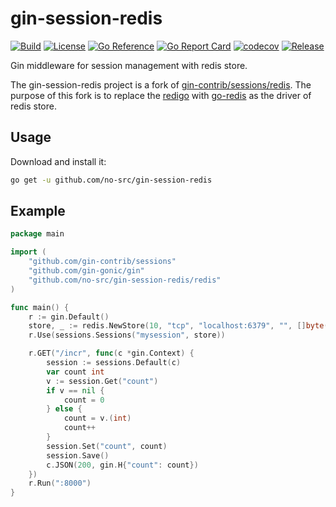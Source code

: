 # gin-session-redis

[![Build](https://img.shields.io/github/actions/workflow/status/no-src/gin-session-redis/go.yml?branch=main)](https://github.com/no-src/gin-session-redis/actions)
[![License](https://img.shields.io/github/license/no-src/gin-session-redis)](https://github.com/no-src/gin-session-redis/blob/main/LICENSE)
[![Go Reference](https://pkg.go.dev/badge/github.com/no-src/gin-session-redis.svg)](https://pkg.go.dev/github.com/no-src/gin-session-redis)
[![Go Report Card](https://goreportcard.com/badge/github.com/no-src/gin-session-redis)](https://goreportcard.com/report/github.com/no-src/gin-session-redis)
[![codecov](https://codecov.io/gh/no-src/gin-session-redis/branch/main/graph/badge.svg?token=VnOF67iMER)](https://codecov.io/gh/no-src/gin-session-redis)
[![Release](https://img.shields.io/github/v/release/no-src/gin-session-redis)](https://github.com/no-src/gin-session-redis/releases)

Gin middleware for session management with redis store.

The gin-session-redis project is a fork
of [gin-contrib/sessions/redis](https://github.com/gin-contrib/sessions/tree/master/redis).
The purpose of this fork is to replace the [redigo](https://github.com/gomodule/redigo)
with [go-redis](https://github.com/redis/go-redis) as the driver of redis store.

## Usage

Download and install it:

```bash
go get -u github.com/no-src/gin-session-redis
```

## Example

```go
package main

import (
	"github.com/gin-contrib/sessions"
	"github.com/gin-gonic/gin"
	"github.com/no-src/gin-session-redis/redis"
)

func main() {
	r := gin.Default()
	store, _ := redis.NewStore(10, "tcp", "localhost:6379", "", []byte("secret"))
	r.Use(sessions.Sessions("mysession", store))

	r.GET("/incr", func(c *gin.Context) {
		session := sessions.Default(c)
		var count int
		v := session.Get("count")
		if v == nil {
			count = 0
		} else {
			count = v.(int)
			count++
		}
		session.Set("count", count)
		session.Save()
		c.JSON(200, gin.H{"count": count})
	})
	r.Run(":8000")
}
```